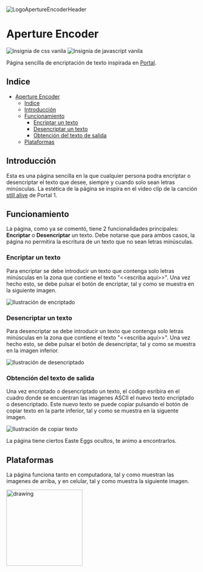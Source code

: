 
![LogoApertureEncoderHeader](https://github.com/user-attachments/assets/9fff211e-28e6-4663-8c77-3dbe7956954c)
<!-- TOC --><a name="aperture-encoder"></a>
# Aperture Encoder
![Insignia de css vanila](https://img.shields.io/badge/css_framework-vanilla_css-yellow?link=https%3A%2F%2Fdeveloper.mozilla.org%2Fen-US%2Fdocs%2FWeb%2FCSS)
![Insignia de javascript vanila](https://img.shields.io/badge/framework-vanilla_js-brightgreen?link=https%3A%2F%2Fdeveloper.mozilla.org%2Fen-US%2Fdocs%2FWeb%2FJavaScript)

Página sencilla de encriptación de texto inspirada en [Portal](https://store.steampowered.com/app/400/Portal/?l=spanish).

<!-- TOC --><a name="indice"></a>
## Indice
- [Aperture Encoder](#aperture-encoder)
   * [Indice](#indice)
   * [Introducción](#introducción)
   * [Funcionamiento](#funcionamiento)
      + [Encriptar un texto](#encriptar-un-texto)
      + [Desencriptar un texto](#desencriptar-un-texto)
      + [Obtención del texto de salida](#obtención-del-texto-de-salida)
   * [Plataformas](#plataformas)

<!-- TOC --><a name="introducción"></a>
## Introducción
Esta es una página sencilla en la que cualquier persona podra encriptar o desencriptar el texto que desee, siempre y cuando solo sean letras minúsculas. La estética de la página se inspira en el video clip de la canción [still alive](https://www.youtube.com/watch?v=SXRteMSSZ14) de Portal 1.

<!-- TOC --><a name="funcionamiento"></a>
## Funcionamiento
La página, como ya se comentó, tiene 2 funcionalidades principales: **Encriptar** o **Desencriptar** un texto. Debe notarse que para ambos casos, la página no permitira la escritura de un texto que no sean letras minúsculas.
<!-- TOC --><a name="encriptar-un-texto"></a>
### Encriptar un texto
Para encriptar se debe introducir un texto que contenga solo letras minúsculas en la zona que contiene el texto "<<escriba aquí>>". Una vez hecho esto, se debe pulsar el botón de encriptar, tal y como se muestra en la siguiente imagen.

![Ilustración de encriptado](https://github.com/user-attachments/assets/3e44a0a0-980a-46cb-b5a0-1b2da0a9614c)

<!-- TOC --><a name="desencriptar-un-texto"></a>
### Desencriptar un texto
Para desencriptar se debe introducir un texto que contenga solo letras minúsculas en la zona que contiene el texto "<<escriba aquí>>". Una vez hecho esto, se debe pulsar el botón de desencriptar, tal y como se muestra en la imagen inferior.

![Ilustración de desencriptado](https://github.com/user-attachments/assets/460a781e-dbe0-475b-a46b-149070270450)

<!-- TOC --><a name="obtención-del-texto-de-salida"></a>
### Obtención del texto de salida
Una vez encriptado o desencriptado un texto, el código esribira en el cuadro donde se encuentran las imagenes ASCII el nuevo texto encriptado o desencriptado. Este nuevo texto se puede copiar pulsando el botón de copiar texto en la parte inferior, tal y como se muestra en la siguente imagen.

![Ilustración de copiar texto](https://github.com/user-attachments/assets/9af0e530-b5d4-44a9-9805-e81d18001078)

La página tiene ciertos Easte Eggs ocultos, te animo a encontrarlos.

<!-- TOC --><a name="plataformas"></a>
## Plataformas
La página funciona tanto en computadora, tal y como muestran las imagenes de arriba, y en celular, tal y como muestra la siguiente imagen.

<img src="https://github.com/user-attachments/assets/851c5a1f-bdbb-4027-b3a4-3321d4d3f34b" alt="drawing" width="200"/>

